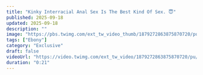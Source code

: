 ```yaml
---
title: "Kinky Interracial Anal Sex Is The Best Kind Of Sex. 😇"
published: 2025-09-18
updated: 2025-09-18
description: ""
image: "https://pbs.twimg.com/ext_tw_video_thumb/1879272863875870720/pu/img/VRJQJXMpgWj7rp1R.jpg:small"
tags: ["Ebony"]
category: "Exclusive"
draft: false
videoUrl: "https://video.twimg.com/ext_tw_video/1879272863875870720/pu/vid/avc1/1080x1920/djolazk6X9_OFeYP.mp4?tag=14"
duration: "0:21"
---
```


